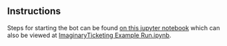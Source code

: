## Instructions

Steps for starting the bot can be found [on this jupyter notebook][1] which can also be viewed at [ImaginaryTicketing Example Run.ipynb][2].

[1]: https://colab.research.google.com/drive/1WJ7WBbJDYqI64YajwDf_sSTEXpdcjvQC?usp=sharing
[2]: ../ImaginaryTicketing_Example_Run.ipynb

